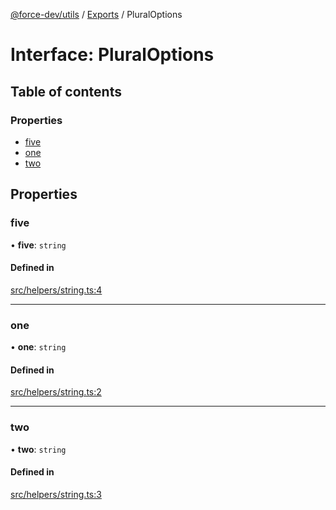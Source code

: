 [@force-dev/utils](../README.md) / [Exports](../modules.md) / PluralOptions

# Interface: PluralOptions

## Table of contents

### Properties

- [five](PluralOptions.md#five)
- [one](PluralOptions.md#one)
- [two](PluralOptions.md#two)

## Properties

### five

• **five**: `string`

#### Defined in

[src/helpers/string.ts:4](https://github.com/epifanovmd/utils/blob/f69d513/src/helpers/string.ts#L4)

___

### one

• **one**: `string`

#### Defined in

[src/helpers/string.ts:2](https://github.com/epifanovmd/utils/blob/f69d513/src/helpers/string.ts#L2)

___

### two

• **two**: `string`

#### Defined in

[src/helpers/string.ts:3](https://github.com/epifanovmd/utils/blob/f69d513/src/helpers/string.ts#L3)
